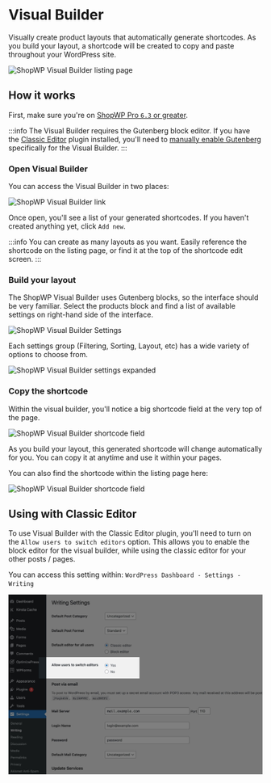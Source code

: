 # Visual Builder

Visually create product layouts that automatically generate shortcodes. As you build your layout, a shortcode will be created to copy and paste throughout your WordPress site.

![ShopWP Visual Builder listing page](https://wpshop.io/wp-content/uploads/2023/01/screen1.jpg)

## How it works

First, make sure you're on [ShopWP Pro `6.3` or greater](https://wpshop.io/pricing).

:::info
The Visual Builder requires the Gutenberg block editor. If you have the [Classic Editor](https://wordpress.org/plugins/classic-editor/) plugin installed, you'll need to [manually enable Gutenberg](#using-with-classic-editor) specifically for the Visual Builder.
:::

### Open Visual Builder

You can access the Visual Builder in two places:

![ShopWP Visual Builder link](https://wpshop.io/wp-content/uploads/2023/01/screen7.jpg)

Once open, you'll see a list of your generated shortcodes. If you haven't created anything yet, click `Add new`.

:::info
You can create as many layouts as you want. Easily reference the shortcode on the listing page, or find it at the top of the shortcode edit screen.
:::

### Build your layout

The ShopWP Visual Builder uses Gutenberg blocks, so the interface should be very familiar. Select the products block and find a list of available settings on right-hand side of the interface.

![ShopWP Visual Builder Settings](https://wpshop.io/wp-content/uploads/2023/01/screen-2.jpg)

Each settings group (Filtering, Sorting, Layout, etc) has a wide variety of options to choose from.

![ShopWP Visual Builder settings expanded](https://wpshop.io/wp-content/uploads/2023/01/screen-3.jpg)

### Copy the shortcode

Within the visual builder, you'll notice a big shortcode field at the very top of the page.

![ShopWP Visual Builder shortcode field](https://wpshop.io/wp-content/uploads/2023/01/screen5.jpg)

As you build your layout, this generated shortcode will change automatically for you. You can copy it at anytime and use it within your pages.

You can also find the shortcode within the listing page here:

![ShopWP Visual Builder shortcode field](https://wpshop.io/wp-content/uploads/2023/01/screen6.jpg)

## Using with Classic Editor

To use Visual Builder with the Classic Editor plugin, you'll need to turn on the `Allow users to switch editors` option. This allows you to enable the block editor for the visual builder, while using the classic editor for your other posts / pages.

You can access this setting within: `WordPress Dashboard - Settings - Writing`

![Classic editor settings page](./assets/visual-builder/classic-editor.jpg)
